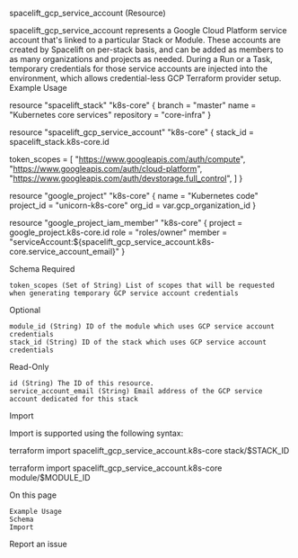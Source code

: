
spacelift_gcp_service_account (Resource)

spacelift_gcp_service_account represents a Google Cloud Platform service account that's linked to a particular Stack or Module. These accounts are created by Spacelift on per-stack basis, and can be added as members to as many organizations and projects as needed. During a Run or a Task, temporary credentials for those service accounts are injected into the environment, which allows credential-less GCP Terraform provider setup.
Example Usage

resource "spacelift_stack" "k8s-core" {
  branch     = "master"
  name       = "Kubernetes core services"
  repository = "core-infra"
}

resource "spacelift_gcp_service_account" "k8s-core" {
  stack_id = spacelift_stack.k8s-core.id

  token_scopes = [
    "https://www.googleapis.com/auth/compute",
    "https://www.googleapis.com/auth/cloud-platform",
    "https://www.googleapis.com/auth/devstorage.full_control",
  ]
}

resource "google_project" "k8s-core" {
  name       = "Kubernetes code"
  project_id = "unicorn-k8s-core"
  org_id     = var.gcp_organization_id
}

resource "google_project_iam_member" "k8s-core" {
  project = google_project.k8s-core.id
  role    = "roles/owner"
  member  = "serviceAccount:${spacelift_gcp_service_account.k8s-core.service_account_email}"
}

Schema
Required

    token_scopes (Set of String) List of scopes that will be requested when generating temporary GCP service account credentials

Optional

    module_id (String) ID of the module which uses GCP service account credentials
    stack_id (String) ID of the stack which uses GCP service account credentials

Read-Only

    id (String) The ID of this resource.
    service_account_email (String) Email address of the GCP service account dedicated for this stack

Import

Import is supported using the following syntax:

terraform import spacelift_gcp_service_account.k8s-core stack/$STACK_ID

terraform import spacelift_gcp_service_account.k8s-core module/$MODULE_ID

On this page

    Example Usage
    Schema
    Import

Report an issue 